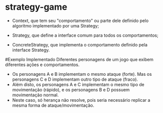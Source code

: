 # strategy-game
- Context, que tem seu "comportamento" ou parte dele
definido pelo algoritmo implementado por uma
Strategy;

- Strategy, que define a interface comum para todos os
comportamentos;

- ConcreteStrategy, que implementa o comportamento
definido pela interface Strategy.

#Exemplo Implementado
Diferentes personagens de um jogo que exibem
diferentes ações e comportamentos.
- Os personagens A e B implementam o mesmo
ataque (forte). Mas os personagens C e D
implementam outro tipo de ataque (fraco).
- Além disto, os personagens A e C implementam o
mesmo tipo de movimentação (rápido), e os
personagens B e D possuem movimentação
normal.
- Neste caso, só herança não resolve, pois seria
necessário replicar a mesma forma de
ataque/movimentação.
